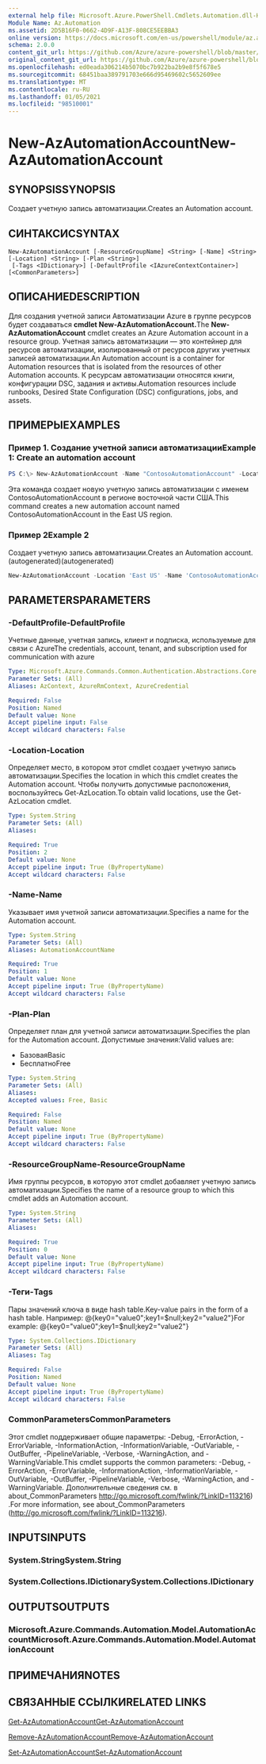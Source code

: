 ```yaml
---
external help file: Microsoft.Azure.PowerShell.Cmdlets.Automation.dll-Help.xml
Module Name: Az.Automation
ms.assetid: 2D5B16F0-0662-4D9F-A13F-808CE5EEBBA3
online version: https://docs.microsoft.com/en-us/powershell/module/az.automation/new-azautomationaccount
schema: 2.0.0
content_git_url: https://github.com/Azure/azure-powershell/blob/master/src/Automation/Automation/help/New-AzAutomationAccount.md
original_content_git_url: https://github.com/Azure/azure-powershell/blob/master/src/Automation/Automation/help/New-AzAutomationAccount.md
ms.openlocfilehash: ed0eada306214b5070bc7b922ba2b9e8f5f678e5
ms.sourcegitcommit: 68451baa389791703e666d95469602c5652609ee
ms.translationtype: MT
ms.contentlocale: ru-RU
ms.lasthandoff: 01/05/2021
ms.locfileid: "98510001"
---
```

# <span data-ttu-id="0980b-101">New-AzAutomationAccount</span><span class="sxs-lookup"><span data-stu-id="0980b-101">New-AzAutomationAccount</span></span>

## <span data-ttu-id="0980b-102">SYNOPSIS</span><span class="sxs-lookup"><span data-stu-id="0980b-102">SYNOPSIS</span></span>
<span data-ttu-id="0980b-103">Создает учетную запись автоматизации.</span><span class="sxs-lookup"><span data-stu-id="0980b-103">Creates an Automation account.</span></span>

## <span data-ttu-id="0980b-104">СИНТАКСИС</span><span class="sxs-lookup"><span data-stu-id="0980b-104">SYNTAX</span></span>

```
New-AzAutomationAccount [-ResourceGroupName] <String> [-Name] <String> [-Location] <String> [-Plan <String>]
 [-Tags <IDictionary>] [-DefaultProfile <IAzureContextContainer>] [<CommonParameters>]
```

## <span data-ttu-id="0980b-105">ОПИСАНИЕ</span><span class="sxs-lookup"><span data-stu-id="0980b-105">DESCRIPTION</span></span>
<span data-ttu-id="0980b-106">Для создания учетной записи Автоматизации Azure в группе ресурсов будет создаваться **cmdlet New-AzAutomationAccount.**</span><span class="sxs-lookup"><span data-stu-id="0980b-106">The **New-AzAutomationAccount** cmdlet creates an Azure Automation account in a resource group.</span></span>
<span data-ttu-id="0980b-107">Учетная запись автоматизации — это контейнер для ресурсов автоматизации, изолированный от ресурсов других учетных записей автоматизации.</span><span class="sxs-lookup"><span data-stu-id="0980b-107">An Automation account is a container for Automation resources that is isolated from the resources of other Automation accounts.</span></span> <span data-ttu-id="0980b-108">К ресурсам автоматизации относятся книги, конфигурации DSC, задания и активы.</span><span class="sxs-lookup"><span data-stu-id="0980b-108">Automation resources include runbooks, Desired State Configuration (DSC) configurations, jobs, and assets.</span></span>

## <span data-ttu-id="0980b-109">ПРИМЕРЫ</span><span class="sxs-lookup"><span data-stu-id="0980b-109">EXAMPLES</span></span>

### <span data-ttu-id="0980b-110">Пример 1. Создание учетной записи автоматизации</span><span class="sxs-lookup"><span data-stu-id="0980b-110">Example 1: Create an automation account</span></span>
```powershell
PS C:\> New-AzAutomationAccount -Name "ContosoAutomationAccount" -Location "East US" -ResourceGroupName "ResourceGroup01"
```

<span data-ttu-id="0980b-111">Эта команда создает новую учетную запись автоматизации с именем ContosoAutomationAccount в регионе восточной части США.</span><span class="sxs-lookup"><span data-stu-id="0980b-111">This command creates a new automation account named ContosoAutomationAccount in the East US region.</span></span>

### <span data-ttu-id="0980b-112">Пример 2</span><span class="sxs-lookup"><span data-stu-id="0980b-112">Example 2</span></span>

<span data-ttu-id="0980b-113">Создает учетную запись автоматизации.</span><span class="sxs-lookup"><span data-stu-id="0980b-113">Creates an Automation account.</span></span> <span data-ttu-id="0980b-114">(autogenerated)</span><span class="sxs-lookup"><span data-stu-id="0980b-114">(autogenerated)</span></span>

<!-- Aladdin Generated Example -->
```powershell
New-AzAutomationAccount -Location 'East US' -Name 'ContosoAutomationAccount' -ResourceGroupName 'ResourceGroup01' -Tags <IDictionary>
```

## <span data-ttu-id="0980b-115">PARAMETERS</span><span class="sxs-lookup"><span data-stu-id="0980b-115">PARAMETERS</span></span>

### <span data-ttu-id="0980b-116">-DefaultProfile</span><span class="sxs-lookup"><span data-stu-id="0980b-116">-DefaultProfile</span></span>
<span data-ttu-id="0980b-117">Учетные данные, учетная запись, клиент и подписка, используемые для связи с Azure</span><span class="sxs-lookup"><span data-stu-id="0980b-117">The credentials, account, tenant, and subscription used for communication with azure</span></span>

```yaml
Type: Microsoft.Azure.Commands.Common.Authentication.Abstractions.Core.IAzureContextContainer
Parameter Sets: (All)
Aliases: AzContext, AzureRmContext, AzureCredential

Required: False
Position: Named
Default value: None
Accept pipeline input: False
Accept wildcard characters: False
```

### <span data-ttu-id="0980b-118">-Location</span><span class="sxs-lookup"><span data-stu-id="0980b-118">-Location</span></span>
<span data-ttu-id="0980b-119">Определяет место, в котором этот cmdlet создает учетную запись автоматизации.</span><span class="sxs-lookup"><span data-stu-id="0980b-119">Specifies the location in which this cmdlet creates the Automation account.</span></span>
<span data-ttu-id="0980b-120">Чтобы получить допустимые расположения, воспользуйтесь Get-AzLocation.</span><span class="sxs-lookup"><span data-stu-id="0980b-120">To obtain valid locations, use the Get-AzLocation cmdlet.</span></span>

```yaml
Type: System.String
Parameter Sets: (All)
Aliases:

Required: True
Position: 2
Default value: None
Accept pipeline input: True (ByPropertyName)
Accept wildcard characters: False
```

### <span data-ttu-id="0980b-121">-Name</span><span class="sxs-lookup"><span data-stu-id="0980b-121">-Name</span></span>
<span data-ttu-id="0980b-122">Указывает имя учетной записи автоматизации.</span><span class="sxs-lookup"><span data-stu-id="0980b-122">Specifies a name for the Automation account.</span></span>

```yaml
Type: System.String
Parameter Sets: (All)
Aliases: AutomationAccountName

Required: True
Position: 1
Default value: None
Accept pipeline input: True (ByPropertyName)
Accept wildcard characters: False
```

### <span data-ttu-id="0980b-123">-Plan</span><span class="sxs-lookup"><span data-stu-id="0980b-123">-Plan</span></span>
<span data-ttu-id="0980b-124">Определяет план для учетной записи автоматизации.</span><span class="sxs-lookup"><span data-stu-id="0980b-124">Specifies the plan for the Automation account.</span></span>
<span data-ttu-id="0980b-125">Допустимые значения:</span><span class="sxs-lookup"><span data-stu-id="0980b-125">Valid values are:</span></span>
- <span data-ttu-id="0980b-126">Базовая</span><span class="sxs-lookup"><span data-stu-id="0980b-126">Basic</span></span>
- <span data-ttu-id="0980b-127">Бесплатно</span><span class="sxs-lookup"><span data-stu-id="0980b-127">Free</span></span>

```yaml
Type: System.String
Parameter Sets: (All)
Aliases:
Accepted values: Free, Basic

Required: False
Position: Named
Default value: None
Accept pipeline input: True (ByPropertyName)
Accept wildcard characters: False
```

### <span data-ttu-id="0980b-128">-ResourceGroupName</span><span class="sxs-lookup"><span data-stu-id="0980b-128">-ResourceGroupName</span></span>
<span data-ttu-id="0980b-129">Имя группы ресурсов, в которую этот cmdlet добавляет учетную запись автоматизации.</span><span class="sxs-lookup"><span data-stu-id="0980b-129">Specifies the name of a resource group to which this cmdlet adds an Automation account.</span></span>

```yaml
Type: System.String
Parameter Sets: (All)
Aliases:

Required: True
Position: 0
Default value: None
Accept pipeline input: True (ByPropertyName)
Accept wildcard characters: False
```

### <span data-ttu-id="0980b-130">-Теги</span><span class="sxs-lookup"><span data-stu-id="0980b-130">-Tags</span></span>
<span data-ttu-id="0980b-131">Пары значений ключа в виде hash table.</span><span class="sxs-lookup"><span data-stu-id="0980b-131">Key-value pairs in the form of a hash table.</span></span> <span data-ttu-id="0980b-132">Например: @{key0="value0";key1=$null;key2="value2"}</span><span class="sxs-lookup"><span data-stu-id="0980b-132">For example: @{key0="value0";key1=$null;key2="value2"}</span></span>

```yaml
Type: System.Collections.IDictionary
Parameter Sets: (All)
Aliases: Tag

Required: False
Position: Named
Default value: None
Accept pipeline input: True (ByPropertyName)
Accept wildcard characters: False
```

### <span data-ttu-id="0980b-133">CommonParameters</span><span class="sxs-lookup"><span data-stu-id="0980b-133">CommonParameters</span></span>
<span data-ttu-id="0980b-134">Этот cmdlet поддерживает общие параметры: -Debug, -ErrorAction, -ErrorVariable, -InformationAction, -InformationVariable, -OutVariable, -OutBuffer, -PipelineVariable, -Verbose, -WarningAction, and -WarningVariable.</span><span class="sxs-lookup"><span data-stu-id="0980b-134">This cmdlet supports the common parameters: -Debug, -ErrorAction, -ErrorVariable, -InformationAction, -InformationVariable, -OutVariable, -OutBuffer, -PipelineVariable, -Verbose, -WarningAction, and -WarningVariable.</span></span> <span data-ttu-id="0980b-135">Дополнительные сведения см. в about_CommonParameters http://go.microsoft.com/fwlink/?LinkID=113216) .</span><span class="sxs-lookup"><span data-stu-id="0980b-135">For more information, see about_CommonParameters (http://go.microsoft.com/fwlink/?LinkID=113216).</span></span>

## <span data-ttu-id="0980b-136">INPUTS</span><span class="sxs-lookup"><span data-stu-id="0980b-136">INPUTS</span></span>

### <span data-ttu-id="0980b-137">System.String</span><span class="sxs-lookup"><span data-stu-id="0980b-137">System.String</span></span>

### <span data-ttu-id="0980b-138">System.Collections.IDictionary</span><span class="sxs-lookup"><span data-stu-id="0980b-138">System.Collections.IDictionary</span></span>

## <span data-ttu-id="0980b-139">OUTPUTS</span><span class="sxs-lookup"><span data-stu-id="0980b-139">OUTPUTS</span></span>

### <span data-ttu-id="0980b-140">Microsoft.Azure.Commands.Automation.Model.AutomationAccount</span><span class="sxs-lookup"><span data-stu-id="0980b-140">Microsoft.Azure.Commands.Automation.Model.AutomationAccount</span></span>

## <span data-ttu-id="0980b-141">ПРИМЕЧАНИЯ</span><span class="sxs-lookup"><span data-stu-id="0980b-141">NOTES</span></span>

## <span data-ttu-id="0980b-142">СВЯЗАННЫЕ ССЫЛКИ</span><span class="sxs-lookup"><span data-stu-id="0980b-142">RELATED LINKS</span></span>

[<span data-ttu-id="0980b-143">Get-AzAutomationAccount</span><span class="sxs-lookup"><span data-stu-id="0980b-143">Get-AzAutomationAccount</span></span>](./Get-AzAutomationAccount.md)

[<span data-ttu-id="0980b-144">Remove-AzAutomationAccount</span><span class="sxs-lookup"><span data-stu-id="0980b-144">Remove-AzAutomationAccount</span></span>](./Remove-AzAutomationAccount.md)

[<span data-ttu-id="0980b-145">Set-AzAutomationAccount</span><span class="sxs-lookup"><span data-stu-id="0980b-145">Set-AzAutomationAccount</span></span>](./Set-AzAutomationAccount.md)
